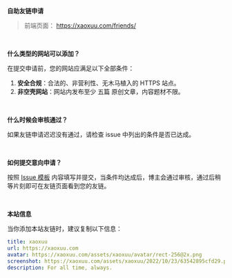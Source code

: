 **自助友链申请**

> 前端页面： https://xaoxuu.com/friends/

<br>

**什么类型的网站可以添加？**

在提交申请前，您的网站应满足以下全部条件：

1. **安全合规**：合法的、非营利性、无木马植入的 HTTPS 站点。
2. **非空壳网站**：网站内发布至少 五篇 原创文章，内容题材不限。

<br>

**什么时候会审核通过？**

如果友链申请迟迟没有通过，请检查 issue 中列出的条件是否已达成。

<br>

**如何提交意向申请？**

按照 [Issue 模板](https://github.com/xaoxuu/friends/issues/new/choose) 内容填写并提交，当条件均达成后，博主会通过审核，通过后稍等片刻即可在友链页面看到您的友链。

<br>

**本站信息**

当你添加本站友链时，建议复制以下信息：

```yaml
title: xaoxuu
url: https://xaoxuu.com
avatar: https://xaoxuu.com/assets/xaoxuu/avatar/rect-256@2x.png
screenshot: https://xaoxuu.com/assets/xaoxuu/2022/10/23/63542895cfd29.png
description: For all time, always.
```

